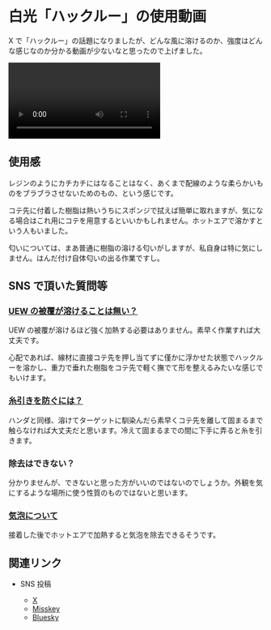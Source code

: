 # 白光「ハックルー」の使用動画

X で「ハックルー」の話題になりましたが、どんな風に溶けるのか、強度はどんな感じなのか分かる動画が少ないなと思ったので上げました。

![](https://www.shapoco.net/media/2025/20251004_hakkuroo.mp4)

## 使用感

レジンのようにカチカチにはなることはなく、あくまで配線のような柔らかいものをブラブラさせないためのもの、という感じです。

コテ先に付着した樹脂は熱いうちにスポンジで拭えば簡単に取れますが、気になる場合はこれ用にコテを用意するといいかもしれません。ホットエアで溶かすという人もいました。

匂いについては、まあ普通に樹脂の溶ける匂いがしますが、私自身は特に気にしません。はんだ付け自体匂いの出る作業ですし。

## SNS で頂いた質問等

### [UEW の被覆が溶けることは無い？](https://twitter.com/KOBA789/status/1974442868732518757)

UEW の被覆が溶けるほど強く加熱する必要はありません。素早く作業すれば大丈夫です。

心配であれば、線材に直接コテ先を押し当てずに僅かに浮かせた状態でハックルーを溶かし、重力で垂れた樹脂をコテ先で軽く撫でて形を整えるみたいな感じでもいけます。

### [糸引きを防ぐには？](https://twitter.com/shapoco/status/1974488256495636837)

ハンダと同様、溶けてターゲットに馴染んだら素早くコテ先を離して固まるまで触らなければ大丈夫だと思います。冷えて固まるまでの間に下手に弄ると糸を引きます。

### 除去はできない？

分かりませんが、できないと思った方がいいのではないのでしょうか。外観を気にするような場所に使う性質のものではないと思います。

### [気泡について](https://twitter.com/MakeAugusta/status/1974471262631284969)

接着した後でホットエアで加熱すると気泡を除去できるそうです。

## 関連リンク

- SNS 投稿

    - [X](https://twitter.com/shapoco/status/1974440731319402692)
    - [Misskey](https://misskey.io/notes/adfsu7n1rcv90gy5)
    - [Bluesky](https://bsky.app/profile/shapoco.net/post/3m2ekqpisn22m)